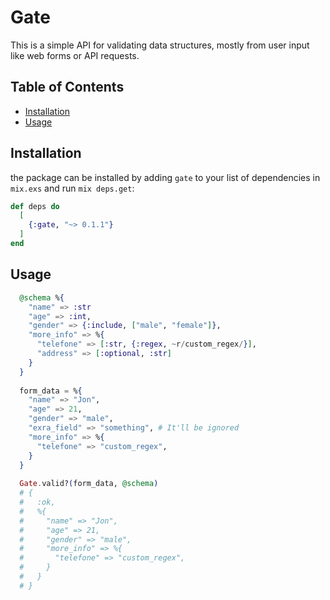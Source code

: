 # Gate

This is a simple API for validating data structures, mostly from user input like web forms or API requests.

## Table of Contents
- [Installation](#installation)
- [Usage](#usage)

## Installation

the package can be installed
by adding `gate` to your list of dependencies in `mix.exs` and run `mix deps.get`:

```elixir
def deps do
  [
    {:gate, "~> 0.1.1"}
  ]
end
```

## Usage
```elixir
  @schema %{
    "name" => :str
    "age" => :int,
	"gender" => {:include, ["male", "female"]},
	"more_info" => %{
	  "telefone" => [:str, {:regex, ~r/custom_regex/}],
	  "address" => [:optional, :str]
	}
  }
  
  form_data = %{
	"name" => "Jon",
	"age" => 21,
	"gender" => "male",
	"exra_field" => "something", # It'll be ignored
	"more_info" => %{
	  "telefone" => "custom_regex",
	}
  }
  
  Gate.valid?(form_data, @schema)
  # { 
  #   :ok, 
  #   %{
  #    	"name" => "Jon",
  # 	"age" => 21,
  #	    "gender" => "male",
  #     "more_info" => %{
  #	      "telefone" => "custom_regex",
  #	    }
  #   } 
  # }
```

